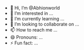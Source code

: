 - 👋 Hi, I’m @Abhionworld
- 👀 I’m interested in ...
- 🌱 I’m currently learning ...
- 💞️ I’m looking to collaborate on ...
- 📫 How to reach me ...
- 😄 Pronouns: ...
- ⚡ Fun fact: ...

<!---
Abhionworld/Abhionworld is a ✨ special ✨ repository because its `README.md` (this file) appears on your GitHub profile.
You can click the Preview link to take a look at your changes.
--->
